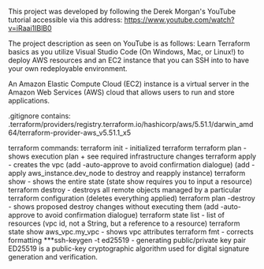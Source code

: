 This project was developed by following the Derek Morgan's YouTube tutorial 
accessible via this address: https://www.youtube.com/watch?v=iRaai1IBlB0

The project description as seen on YouTube is as follows: Learn Terraform basics 
as you utilize Visual Studio Code (On Windows, Mac, or Linux!) to deploy AWS resources 
and an EC2 instance that you can SSH into to have your own redeployable environment.

An Amazon Elastic Compute Cloud (EC2) instance is a virtual server in the Amazon Web Services (AWS) cloud that allows users to run and store applications.

.gitignore contains:
.terraform/providers/registry.terraform.io/hashicorp/aws/5.51.1/darwin_amd64/terraform-provider-aws_v5.51.1_x5

terraform commands:
    terraform init - initialized terraform
    terraform plan - shows execution plan + see required infrastructure changes
    terraform apply - creates the vpc 
        (add -auto-approve to avoid confirmation dialogue)
        (add -apply aws_instance.dev_node to destroy and reapply instance)
    terraform show - shows the entire state (state show requires you to input a resource)
    terraform destroy - destroys all remote objects managed by a particular terraform configuration 
        (deletes everything applied)
    terraform plan -destroy - shows proposed destroy changes without executing them 
        (add -auto-approve to avoid confirmation dialogue)
    terraform state list - list of resources
        (vpc id, not a String, but a reference to a resource)
    terraform state show aws_vpc.my_vpc - shows vpc attributes
    terraform fmt - corrects formatting
    ***ssh-keygen -t ed25519 - generating public/private key pair
        ED25519 is a public-key cryptographic algorithm used for digital signature generation and verification.
